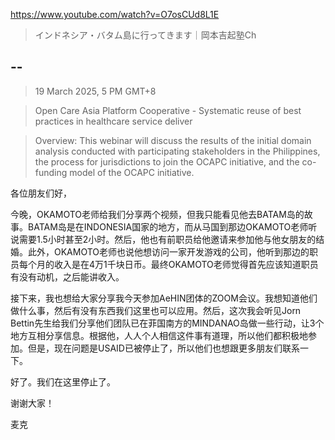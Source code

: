 https://www.youtube.com/watch?v=O7osCUd8L1E

> インドネシア・バタム島に行ってきます｜岡本吉起塾Ch 
 
## --

> 19 March 2025, 5 PM GMT+8

> Open Care Asia Platform Cooperative - Systematic reuse of best practices in healthcare service deliver

> Overview: This webinar will discuss the results of the initial domain analysis conducted with participating stakeholders in the Philippines, the process for jurisdictions to join the OCAPC initiative, and the co-funding model of the OCAPC initiative.
	
各位朋友们好，

今晚，OKAMOTO老师给我们分享两个视频，但我只能看见他去BATAM岛的故事。BATAM岛是在INDONESIA国家的地方，而从马国到那边OKAMOTO老师听说需要1.5小时甚至2小时。然后，他也有前职员给他邀请来参加他与他女朋友的结婚。此外，OKAMOTO老师也说他想访问一家开发游戏的公司，他听到那边的职员每个月的收入是在4万1千块日币。最终OKAMOTO老师觉得首先应该知道职员有没有动机，之后能讲收入。

接下来，我也想给大家分享我今天参加AeHIN团体的ZOOM会议。我想知道他们做什么事，然后有没有东西我们这里也可以应用。然后，这次我会听见Jorn Bettin先生给我们分享他们团队已在菲国南方的MINDANAO岛做一些行动，让3个地方互相分享信息。根据他，人人个人相信这件事有道理，所以他们都积极地参加。但是，现在问题是USAID已被停止了，所以他们也想跟更多朋友们联系一下。

好了。我们在这里停止了。

谢谢大家！

麦克
